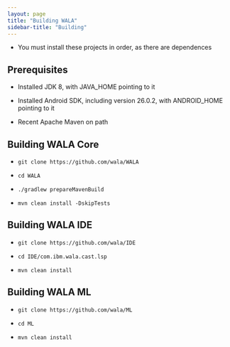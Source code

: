 ```yaml
---
layout: page
title: "Building WALA"
sidebar-title: "Building"
---
```


* You must install these projects in order, as there are dependences

## Prerequisites 

* Installed JDK 8, with JAVA_HOME pointing to it 

* Installed Android SDK, including version 26.0.2, with ANDROID_HOME pointing to it 

* Recent Apache Maven on path 

## Building WALA Core 

* `git clone https://github.com/wala/WALA`

* `cd WALA`

* `./gradlew prepareMavenBuild`

* `mvn clean install -DskipTests`

## Building WALA IDE 

* `git clone https://github.com/wala/IDE`

* `cd IDE/com.ibm.wala.cast.lsp`

* `mvn clean install`

## Building WALA ML

* `git clone https://github.com/wala/ML`

* `cd ML`

* `mvn clean install`
